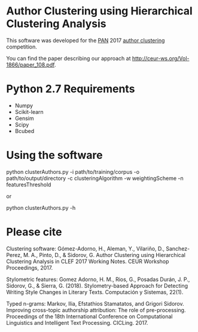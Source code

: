 Author Clustering using Hierarchical Clustering Analysis
==============================================================

This software was developed for the [PAN] 2017 [author clustering]
competition.

[pan]: https://pan.webis.de/clef17/pan17-web/index.html
[author clustering]: https://pan.webis.de/clef17/pan17-web/author-identification.html

You can find the paper describing our approach at
<http://ceur-ws.org/Vol-1866/paper_108.pdf>.

# Python 2.7 Requirements #

* Numpy
* Scikit-learn
* Gensim
* Scipy
* Bcubed

# Using the software #

python clusterAuthors.py -i path/to/training/corpus -o path/to/output/directory -c clusteringAlgorithm -w weightingScheme -n featuresThreshold

or

python clusterAuthors.py -h

# Please cite #

Clustering software:
Gómez-Adorno, H., Aleman, Y., Vilariño, D., Sanchez-Perez, M. A., Pinto, D., & Sidorov, G. Author Clustering using Hierarchical Clustering Analysis in CLEF 2017 Working Notes. CEUR Workshop Proceedings, 2017.

Stylometric features:
Gomez Adorno, H. M., Rios, G., Posadas Durán, J. P., Sidorov, G., & Sierra, G. (2018). Stylometry-based Approach for Detecting Writing Style Changes in Literary Texts. Computación y Sistemas, 22(1).

Typed n-grams:
Markov, Ilia, Efstathios Stamatatos, and Grigori Sidorov. Improving cross-topic authorship attribution: The role of pre-processing. Proceedings of the 18th International Conference on Computational Linguistics and Intelligent Text Processing. CICLing. 2017.
